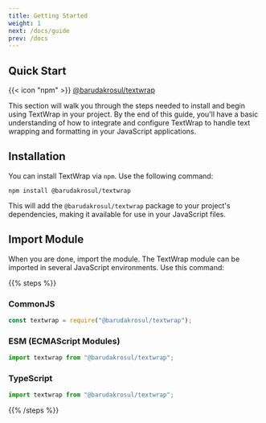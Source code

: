 ```yaml
---
title: Getting Started
weight: 1
next: /docs/guide
prev: /docs
---
```


## Quick Start

{{< icon "npm" >}}&nbsp;[@barudakrosul/textwrap](https://npm.im/@barudakrosul/textwrap)

This section will walk you through the steps needed to install and begin using TextWrap in your project. By the end of this guide, you'll have a basic understanding of how to integrate and configure TextWrap to handle text wrapping and formatting in your JavaScript applications.

## Installation

You can install TextWrap via `npm`. Use the following command:

```shell
npm install @barudakrosul/textwrap
```

This will add the `@barudakrosul/textwrap` package to your project's dependencies, making it available for use in your JavaScript files.

## Import Module

When you are done, import the module. The TextWrap module can be imported in several JavaScript environments. Use this command:

{{% steps %}}

### CommonJS

```javascript
const textwrap = require("@barudakrosul/textwrap");
```

### ESM (ECMAScript Modules)

```javascript
import textwrap from "@barudakrosul/textwrap";
```

### TypeScript

```typescript
import textwrap from "@barudakrosul/textwrap";
```

{{% /steps %}}
